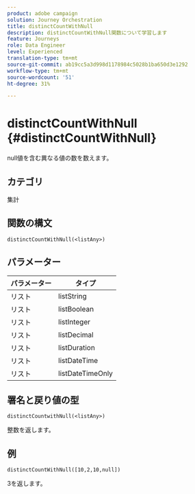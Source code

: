 ```yaml
---
product: adobe campaign
solution: Journey Orchestration
title: distinctCountWithNull
description: distinctCountWithNull関数について学習します
feature: Journeys
role: Data Engineer
level: Experienced
translation-type: tm+mt
source-git-commit: ab19cc5a3d998d1178984c5028b1ba650d3e1292
workflow-type: tm+mt
source-wordcount: '51'
ht-degree: 31%

---
```



# distinctCountWithNull {#distinctCountWithNull}

null値を含む異なる値の数を数えます。

## カテゴリ

集計

## 関数の構文

`distinctCountWithNull(<listAny>)`

## パラメーター

| パラメーター | タイプ |
|-----------|------------------|
| リスト | listString |
| リスト | listBoolean |
| リスト | listInteger |
| リスト | listDecimal |
| リスト | listDuration |
| リスト | listDateTime |
| リスト | listDateTimeOnly |

## 署名と戻り値の型

`distinctCountwithNull(<listAny>)`

整数を返します。

## 例

`distinctCountWithNull([10,2,10,null])`

3を返します。
